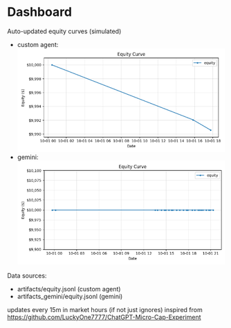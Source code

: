 # Dashboard

Auto-updated equity curves (simulated)

- custom agent: ![Equity Curve](artifacts/equity.png?v=efceb1c)
- gemini: ![Equity Curve (Gemini)](artifacts_gemini/equity.png?v=efceb1c)

Data sources:
- artifacts/equity.jsonl (custom agent)
- artifacts_gemini/equity.jsonl (gemini)

updates every 15m in market hours (if not just ignores)
inspired from https://github.com/LuckyOne7777/ChatGPT-Micro-Cap-Experiment